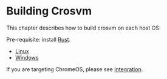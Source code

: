 # Building Crosvm

This chapter describes how to build crosvm on each host OS:

Pre-requisite: install [Rust](https://www.rust-lang.org/).

- [Linux](./linux.md)
- [Windows](./windows.md)

If you are targeting ChromeOS, please see [Integration](../integration/index.md).
